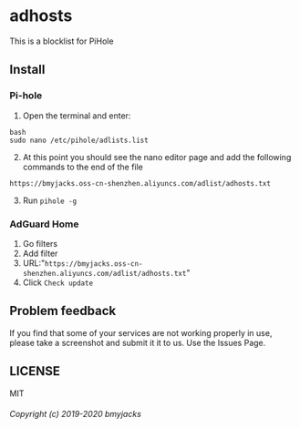 # adhosts
This is a blocklist for PiHole
## Install
### Pi-hole
1. Open the terminal and enter:
```
bash
sudo nano /etc/pihole/adlists.list
```
2. At this point you should see the nano editor page and add the following commands to the end of the file
```
https://bmyjacks.oss-cn-shenzhen.aliyuncs.com/adlist/adhosts.txt
```
3. Run `pihole -g`
### AdGuard Home
1. Go filters
2. Add filter
3. URL:"`https://bmyjacks.oss-cn-shenzhen.aliyuncs.com/adlist/adhosts.txt`"
4. Click `Check update`
## Problem feedback
If you find that some of your services are not working properly in use, please take a screenshot and submit it it to us. Use the Issues Page.
## LICENSE
MIT
###### Copyright (c) 2019-2020 bmyjacks
